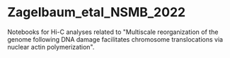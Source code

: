 # Zagelbaum_etal_NSMB_2022
Notebooks for Hi-C analyses related to "Multiscale reorganization of the genome following DNA damage facilitates chromosome translocations via nuclear actin polymerization".
